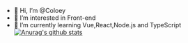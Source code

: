 - 👋 Hi, I’m @Coloey
- 👀 I’m interested in Front-end
- 🌱 I’m currently learning Vue,React,Node.js and TypeScript
[![Anurag's github stats](https://github-readme-stats.vercel.app/api?username=Coloey)](https://github.com/anuraghazra/github-readme-stats)

<!---
Coloey/Coloey is a ✨ special ✨ repository because its `README.md` (this file) appears on your GitHub profile.
You can click the Preview link to take a look at your changes.
--->
